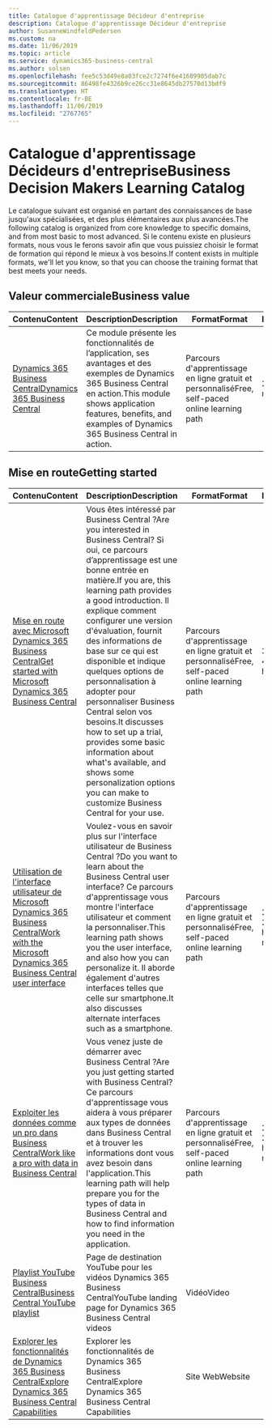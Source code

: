```yaml
---
title: Catalogue d'apprentissage Décideur d'entreprise
description: Catalogue d'apprentissage Décideur d'entreprise
author: SusanneWindfeldPedersen
ms.custom: na
ms.date: 11/06/2019
ms.topic: article
ms.service: dynamics365-business-central
ms.author: solsen
ms.openlocfilehash: fee5c53d49e8a03fce2c7274f6e41689905dab7c
ms.sourcegitcommit: 86498fe4326b9ce26cc31e8645db27570d13bdf9
ms.translationtype: HT
ms.contentlocale: fr-BE
ms.lasthandoff: 11/06/2019
ms.locfileid: "2767765"
---
```

# <a name="business-decision-makers-learning-catalog"></a><span data-ttu-id="fe78e-103">Catalogue d'apprentissage Décideurs d'entreprise</span><span class="sxs-lookup"><span data-stu-id="fe78e-103">Business Decision Makers Learning Catalog</span></span>

<span data-ttu-id="fe78e-104">Le catalogue suivant est organisé en partant des connaissances de base jusqu'aux spécialisées, et des plus élémentaires aux plus avancées.</span><span class="sxs-lookup"><span data-stu-id="fe78e-104">The following catalog is organized from core knowledge to specific domains, and from most basic to most advanced.</span></span> <span data-ttu-id="fe78e-105">Si le contenu existe en plusieurs formats, nous vous le ferons savoir afin que vous puissiez choisir le format de formation qui répond le mieux à vos besoins.</span><span class="sxs-lookup"><span data-stu-id="fe78e-105">If content exists in multiple formats, we'll let you know, so that you can choose the training format that best meets your needs.</span></span>  

## <span data-ttu-id="fe78e-106">Valeur commerciale<a name="busvalue"></a></span><span class="sxs-lookup"><span data-stu-id="fe78e-106">Business value<a name="busvalue"></a></span></span>

| <span data-ttu-id="fe78e-107">Contenu</span><span class="sxs-lookup"><span data-stu-id="fe78e-107">Content</span></span>                                                                 | <span data-ttu-id="fe78e-108">Description</span><span class="sxs-lookup"><span data-stu-id="fe78e-108">Description</span></span>                                                                                                | <span data-ttu-id="fe78e-109">Format</span><span class="sxs-lookup"><span data-stu-id="fe78e-109">Format</span></span>                                | <span data-ttu-id="fe78e-110">Longueur</span><span class="sxs-lookup"><span data-stu-id="fe78e-110">Length</span></span>     |
|----------------------------------------------------------------------------------------------------------------|------------------------------------------------------------------------------------------------------------|---------------------------------------|------------|
| [<span data-ttu-id="fe78e-111">Dynamics 365 Business Central</span><span class="sxs-lookup"><span data-stu-id="fe78e-111">Dynamics 365 Business Central</span></span>](https://docs.microsoft.com/learn/modules/dynamics-365-business-central/) | <span data-ttu-id="fe78e-112">Ce module présente les fonctionnalités de l’application, ses avantages et des exemples de Dynamics 365 Business Central en action.</span><span class="sxs-lookup"><span data-stu-id="fe78e-112">This module shows application features, benefits, and examples of Dynamics 365 Business Central in action.</span></span> | <span data-ttu-id="fe78e-113">Parcours d'apprentissage en ligne gratuit et personnalisé</span><span class="sxs-lookup"><span data-stu-id="fe78e-113">Free, self-paced online learning path</span></span> | <span data-ttu-id="fe78e-114">24 minutes</span><span class="sxs-lookup"><span data-stu-id="fe78e-114">24 minutes</span></span> |

## <span data-ttu-id="fe78e-115">Mise en route<a name="get-started"></a></span><span class="sxs-lookup"><span data-stu-id="fe78e-115">Getting started<a name="get-started"></a></span></span>

| <span data-ttu-id="fe78e-116">Contenu</span><span class="sxs-lookup"><span data-stu-id="fe78e-116">Content</span></span>                                                                                                                             | <span data-ttu-id="fe78e-117">Description</span><span class="sxs-lookup"><span data-stu-id="fe78e-117">Description</span></span>                                                                                                                                                                                                                                                                                      | <span data-ttu-id="fe78e-118">Format</span><span class="sxs-lookup"><span data-stu-id="fe78e-118">Format</span></span>                                | <span data-ttu-id="fe78e-119">Longueur</span><span class="sxs-lookup"><span data-stu-id="fe78e-119">Length</span></span>             |
|------------------------------------------------------------------------------------------------------------------------------------------------------------------------------|--------------------------------------------------------------------------------------------------------------------------------------------------------------------------------------------------------------------------------------------------------------------------------------------------|---------------------------------------|--------------------|
| [<span data-ttu-id="fe78e-120">Mise en route avec Microsoft Dynamics 365 Business Central</span><span class="sxs-lookup"><span data-stu-id="fe78e-120">Get started with Microsoft Dynamics 365 Business Central</span></span>](https://docs.microsoft.com/learn/paths/get-started-dynamics-365-business-central/)                          | <span data-ttu-id="fe78e-121">Vous êtes intéressé par Business Central ?</span><span class="sxs-lookup"><span data-stu-id="fe78e-121">Are you interested in Business Central?</span></span> <span data-ttu-id="fe78e-122">Si oui, ce parcours d’apprentissage est une bonne entrée en matière.</span><span class="sxs-lookup"><span data-stu-id="fe78e-122">If you are, this learning path provides a good introduction.</span></span> <span data-ttu-id="fe78e-123">Il explique comment configurer une version d'évaluation, fournit des informations de base sur ce qui est disponible et indique quelques options de personnalisation à adopter pour personnaliser Business Central selon vos besoins.</span><span class="sxs-lookup"><span data-stu-id="fe78e-123">It discusses how to set up a trial, provides some basic information about what's available, and shows some personalization options you can make to customize Business Central for your use.</span></span> | <span data-ttu-id="fe78e-124">Parcours d'apprentissage en ligne gratuit et personnalisé</span><span class="sxs-lookup"><span data-stu-id="fe78e-124">Free, self-paced online learning path</span></span> | <span data-ttu-id="fe78e-125">3 heures 4 minutes</span><span class="sxs-lookup"><span data-stu-id="fe78e-125">3 hours 4 minutes</span></span>  |
| [<span data-ttu-id="fe78e-126">Utilisation de l'interface utilisateur de Microsoft Dynamics 365 Business Central</span><span class="sxs-lookup"><span data-stu-id="fe78e-126">Work with the Microsoft Dynamics 365 Business Central user interface</span></span>](https://docs.microsoft.com/learn/paths/work-with-user-interface-dynamics-365-business-central/) | <span data-ttu-id="fe78e-127">Voulez-vous en savoir plus sur l'interface utilisateur de Business Central ?</span><span class="sxs-lookup"><span data-stu-id="fe78e-127">Do you want to learn about the Business Central user interface?</span></span> <span data-ttu-id="fe78e-128">Ce parcours d'apprentissage vous montre l'interface utilisateur et comment la personnaliser.</span><span class="sxs-lookup"><span data-stu-id="fe78e-128">This learning path shows you the user interface, and also how you can personalize it.</span></span> <span data-ttu-id="fe78e-129">Il aborde également d'autres interfaces telles que celle sur smartphone.</span><span class="sxs-lookup"><span data-stu-id="fe78e-129">It also discusses alternate interfaces such as a smartphone.</span></span>                                                                               | <span data-ttu-id="fe78e-130">Parcours d'apprentissage en ligne gratuit et personnalisé</span><span class="sxs-lookup"><span data-stu-id="fe78e-130">Free, self-paced online learning path</span></span> | <span data-ttu-id="fe78e-131">2 heures 27 minutes</span><span class="sxs-lookup"><span data-stu-id="fe78e-131">2 hours 27 minutes</span></span> |
| [<span data-ttu-id="fe78e-132">Exploiter les données comme un pro dans Business Central</span><span class="sxs-lookup"><span data-stu-id="fe78e-132">Work like a pro with data in Business Central</span></span>](https://docs.microsoft.com/learn/paths/work-pro-data-dynamics-365-business-central)                                    | <span data-ttu-id="fe78e-133">Vous venez juste de démarrer avec Business Central ?</span><span class="sxs-lookup"><span data-stu-id="fe78e-133">Are you just getting started with Business Central?</span></span> <span data-ttu-id="fe78e-134">Ce parcours d'apprentissage vous aidera à vous préparer aux types de données dans Business Central et à trouver les informations dont vous avez besoin dans l'application.</span><span class="sxs-lookup"><span data-stu-id="fe78e-134">This learning path will help prepare you for the types of data in Business Central and how to find information you need in the application.</span></span>                                                                                                  | <span data-ttu-id="fe78e-135">Parcours d'apprentissage en ligne gratuit et personnalisé</span><span class="sxs-lookup"><span data-stu-id="fe78e-135">Free, self-paced online learning path</span></span> | <span data-ttu-id="fe78e-136">2 heures 27 minutes</span><span class="sxs-lookup"><span data-stu-id="fe78e-136">2 hours 27 minutes</span></span> |
| [<span data-ttu-id="fe78e-137">Playlist YouTube Business Central</span><span class="sxs-lookup"><span data-stu-id="fe78e-137">Business Central YouTube playlist</span></span>](https://www.youtube.com/playlist?list=PLcakwueIHoT-wVFPKUtmxlqcG1kJ0oqq4)                                                                | <span data-ttu-id="fe78e-138">Page de destination YouTube pour les vidéos Dynamics 365 Business Central</span><span class="sxs-lookup"><span data-stu-id="fe78e-138">YouTube landing page for Dynamics 365 Business Central videos</span></span>                                                                                                                                                                                                                                    | <span data-ttu-id="fe78e-139">Vidéo</span><span class="sxs-lookup"><span data-stu-id="fe78e-139">Video</span></span>                                 |                    |
| [<span data-ttu-id="fe78e-140">Explorer les fonctionnalités de Dynamics 365 Business Central</span><span class="sxs-lookup"><span data-stu-id="fe78e-140">Explore Dynamics 365 Business Central Capabilities</span></span>](https://dynamics.microsoft.com/business-central/capabilities/)                                                    | <span data-ttu-id="fe78e-141">Explorer les fonctionnalités de Dynamics 365 Business Central</span><span class="sxs-lookup"><span data-stu-id="fe78e-141">Explore Dynamics 365 Business Central Capabilities</span></span>                                                                                                                                                                                                                                               | <span data-ttu-id="fe78e-142">Site Web</span><span class="sxs-lookup"><span data-stu-id="fe78e-142">Website</span></span>                               |                    |
